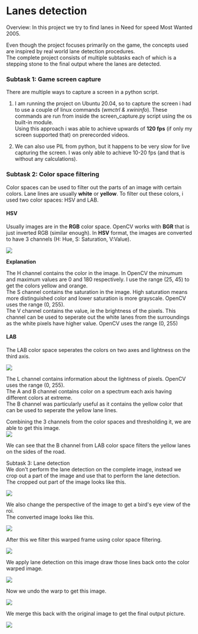 # Lanes detection
Overview:
In this project we try to find lanes in Need for speed Most Wanted 2005.  

Even though the project focuses primarily on the game, the concepts used are inspired by real world lane detection procedures.  
The complete project consists of multiple subtasks each of which is a stepping stone to the final output where the lanes are detected.  
### Subtask 1: Game screen capture  
There are multiple ways to capture a screen in a python script.  
1. I am running the project on Ubuntu 20.04, so to capture the screen i had to use a couple of linux commands (*wmctrl & xwininfo*). These commands are run from inside the screen_capture.py script using the os built-in module.  
Using this approach i was able to achieve upwards of **120 fps** (if only my screen supported that) on prerecorded videos.  

2. We can also use PIL from python, but it happens to be very slow for live capturing the screen. I was only able to achieve 10-20 fps (and that is without any calculations).  

### Subtask 2: Color space filtering  
Color spaces can be used to filter out the parts of an image with certain colors. Lane lines are usually **white** or **yellow**. To filter out these colors, i used two color spaces: HSV and LAB.  
#### HSV  
Usually images are in the **RGB** color space. OpenCV works with **BGR** that is just inverted RGB (similar enough). In **HSV** format, the images are converted to have 3 channels (H: Hue, S: Saturation, V:Value).  

![](https://github.com/AmarCodes-22/need_for_learning/blob/main/readme_stuff/HSV_color_space_smol.png)  

__Explanation__  

The H channel contains the color in the image. In OpenCV the minumum and maximum values are 0 and 180 respectively. I use the range (25, 45) to get the colors yellow and orange.  
The S channel contains the saturation in the image. High saturation means more distinguished color and lower saturation is more grayscale. OpenCV uses the range (0, 255).  
The V channel contains the value, ie the brightness of the pixels. This channel can be used to seperate out the white lanes from the surroundings as the white pixels have higher value. OpenCV uses the range (0, 255)

#### LAB  
The LAB color space seperates the colors on two axes and lightness on the third axis.

![](https://github.com/AmarCodes-22/need_for_learning/blob/main/readme_stuff/LAB_color_space_smol.png)

The L channel contains information about the lightness of pixels. OpenCV uses the range (0, 255).  
The A and B channel contains color on a spectrum each axis having different colors at extreme.    
The B channel was particularly useful as it contains the yellow color that can be used to seperate the yellow lane lines.  

Combining the 3 channels from the color spaces and thresholding it, we are able to get this image.  
![](https://github.com/AmarCodes-22/need_for_learning/blob/main/readme_stuff/original_and_filtered.png)

We can see that the B channel from LAB color space filters the yellow lanes on the sides of the road.  

Subtask 3: Lane detection  
We don't perform the lane detection on the complete image, instead we crop out a part of the image and use that to perform the lane detection.  
The cropped out part of the image looks like this.  

![](https://github.com/AmarCodes-22/need_for_learning/blob/main/readme_stuff/roi_smol.png)

We also change the perspective of the image to get a bird's eye view of the roi.  
The converted image looks like this.  

![](https://github.com/AmarCodes-22/need_for_learning/blob/main/readme_stuff/warped_smol.png)  

After this we filter this warped frame using color space filtering.

![](https://github.com/AmarCodes-22/need_for_learning/blob/main/readme_stuff/warped_filtered_smol.png)  

We apply lane detection on this image draw those lines back onto the color warped image.

![](https://github.com/AmarCodes-22/need_for_learning/blob/main/readme_stuff/warped_and_lanes_drawn_smol.png)  

Now we undo the warp to get this image.

![](https://github.com/AmarCodes-22/need_for_learning/blob/main/readme_stuff/unwarped_and_lanes_drawn_smol.png)  

We merge this back with the original image to get the final output picture.

![](https://github.com/AmarCodes-22/need_for_learning/blob/main/readme_stuff/original_and_lanes.png)
